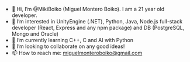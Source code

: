 - 👋 Hi, I’m @MikiBoiko (Miguel Montero Boiko). I am a 21 year old developer.
- 👀 I’m interested in UnityEngine (.NET), Python, Java, Node.js full-stack developer (React, Express and any npm package) and DB (PostgreSQL, Mongo and Oracle)
- 🌱 I’m currently learning C++, C and AI with Python
- 💞️ I’m looking to collaborate on any good ideas!
- 📫 How to reach me: miguelmonteroboiko@gmail.com
